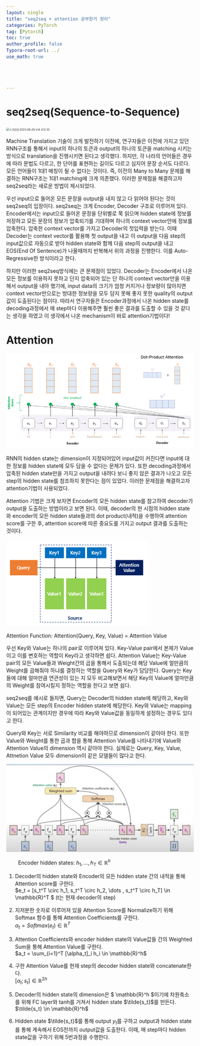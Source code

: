```yaml
---
layout: single
title: "seq2seq + attention 공부한거 정리"
categories: PyTorch
tag: [Pytorch]
toc: true
author_profile: false
Typora-root-url: ../
use_math: true




---
```


# seq2seq(Sequence-to-Sequence)

<img src="/images/2023-08-28-seq2seq/스크린샷 2023-08-29 오후 4.12.33.png" alt="스크린샷 2023-08-29 오후 4.12.33" style="zoom: 50%;" />

Machine Translation 기술이 크게 발전하기 이전에, 연구자들은 이전에 가지고 있던 RNN구조를 통해서 input의 하나의 토큰과 output의 하나의 토큰을 matching 시키는 방식으로 translation을 진행시키면 된다고 생각했다. 하지만, 각 나라의 언어들은 경우에 따라 문법도 다르고, 한 단어를 표현하는 길이도 다르고 심지어 문장 순서도 다르다. 모든 언어들이 1대1 매칭이 될 수 없다는 것이다. 즉, 이전의 Many to Many 문제를 해결하는 RNN구조는 1대1 matching에 크게 의존했다. 이러한 문제점을 해결하고자 seq2seq라는 새로운 방법이 제시되었다. 

우선 input으로 들어온 모든 문장을 output을 내지 않고 다 읽어야 된다는 것이 seq2seq의 입장이다. seq2seq는 크게 Encoder, Decoder 구조로 이루어져 있다. Encoder에서는 input으로 들어온 문장을 단위별로 쭉 읽으며 hidden state에 정보를 저장하고 모든 문장의 정보가 압축되기를 기대하며 하나의 context vector안에 정보를 압축한다. 압축한 context vector를 가지고 Decoder의 첫입력을 받는다. 이때 Decoder는 context vector를 활용해 첫 output을 내고 이 output을 다음 step의 input값으로 자동으로 받아 hidden state와 함께 다음 step의 output을 내고 EOS(End Of Sentence)가 나올때까지 반복해서 위의 과정을 진행한다. 이를 Auto-Regressive한 방식이라고 한다.

하지만 이러한 seq2seq방식에는 큰 문제점이 있었다. Decoder는 Encoder에서 나온 모든 정보를 이용하지 못하고 단지 압축되어 있는 단 하나의 context vector만을 이용해서 output을 내야 했기에, input data의 크기가 엄청 커지거나 정보량이 많아지면 context vector만으로는 방대한 정보량을 모두 담지 못해 좋지 못한 quality의 output값이 도출된다는 점이다. 따라서 연구자들은 Encoder과정에서 나온 hidden state를 decoding과정에서 매 step마다 이용해주면 훨씬 좋은 결과를 도출할 수 있을 것 같다는 생각을 하였고 이 생각에서 나온 mechanism이 바로 attention기법이다!

# Attention

<img src="/images/2023-08-28-seq2seq/attention_seq2seq.png" alt="attention_seq2seq" style="zoom:67%;" />

RNN의 hidden state는 dimension이 지정되어있어 input값이 커진다면 input에 대한 정보를 hidden state에 모두 담을 수 없다는 문제가 있다. 또한 decoding과정에서 압축된 hidden state만을 가지고 output을 내려다 보니 좋지 않은 결과가 나오고 모든 step의 hidden state를 참조하지 못한다는 점이 있었다. 이러한 문제점을 해결하고자 attention기법이 사용되었다.

Attention 기법은 크게 보자면 Encoder의 모든 hidden state를 참고하여 decoder가 output을 도출하는 방법이라고 보면 된다. 이때, decoder의 현 시점의 hidden state와 encoder의 모든 hidden state들과의 dot product(내적)을 수행하여 attention score를 구한 후, attention score에 따른 중요도를 가지고 output 결과를 도출하는 것이다.

![attention](/images/2023-08-28-seq2seq/attention.png)

Attention Function: Attention(Query, Key, Value) = Attention Value

우선 Key와 Value는 하나의 pair로 이루어져 있다. Key-Value pair에서 본체가 Value이고 이를 변호하는 역할이 Key라고 생각하면 쉽다. Attention Value는 Key-Value pair의 모든 Value들과 Weight간의 곱을 통해서 도출되는데 해당 Value에 얼만큼의 Weight를 곱해줘야 하냐를 결정하는 역할을 Query와 Key가 담당한다. Query는 Key들에 대해 얼마만큼 연관성이 있는 지 모두 비교해보면서 해당 Key의 Value에 얼마만큼의 Weight를 참여시킬지 정하는 역할을 한다고 보면 쉽다. 

seq2seq를 예시로 들자면, Query는 Decoder의 hidden state에 해당하고, Key와 Value는 모든 step의 Encoder hidden state에 해당한다. Key와 Value는 mapping이 되어있는 관계이지만 경우에 따라 Key와 Value값을 동일하게 설정하는 경우도 있다고 한다.

Query와 Key는 서로 Similarity 비교를 해야하므로 dimension이 같아야 한다. 또한 Value와 Weight를 통한 곱과 합을 통해 Attention Value를 나타내기에 Value와 Attention Value의 dimension 역시 같아야 한다. 실제로는 Query, Key, Value, Attnetion Value 모두 dimension이 같은 모델들이 많다고 한다. 

<img src="/images/2023-08-28-seq2seq/attention_full.png" alt="attention_full" style="zoom: 50%;" />

​	&emsp;&emsp;Encoder hidden states: $h_1, \dots, h_T \in \mathbb{R}^h$

1. Decoder의 hidden state와 Encoder의 모든 hidden state 간의 내적을 통해 Attention score를 구한다.<br/>$e_t = [s_t^T \circ h_1, s_t^T \circ h_2, \dots , s_t^T \circ  h_T] \in \mathbb{R}^T $ (t는 현재 decoder의 step)<br/>

   

2. 지저분한 숫자로 이루어져 있을 Attention Score를 Normalize하기 위해 Softmax 함수를 통해 Attention Coefficients를 구한다.<br/>$\alpha_t = Softmax(e_t) \in \mathbb{R}^T$

   

3. Attention Coefficients와 encoder hidden state의 Value값들 간의 Weighted Sum을 통해 Attention Value를 구한다.<br/>$a_t = \sum_{i=1}^T [\alpha_t]_i h_i \in \mathbb{R}^h$

   

4. 구한 Attention Value를 현재 step의 decoder hidden state와 concatenate한다.<br/>$[a_t;s_t] \in \mathbb{R}^{2h}$

   

5. Decoder의 hidden state의 dimension은 $ \mathbb{R}^h $이기에 차원축소를 위해 FC layer와 tanh를 거쳐서 hidden state $\tilde{s_t}$를 만든다.<br/>$\tilde{s_t} \in \mathbb{R}^h$

6. Hidden state $\tilde{s_t}$를 통해 output $y_t$를 구하고 output과 hidden state를 통해 계속해서 EOS전까지 output값을 도출한다. 이때, 매 step마다 hidden state값을 구하기 위해 5번과정을 수행한다.

